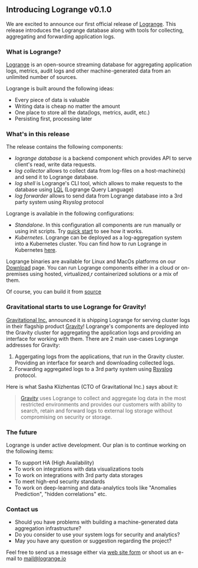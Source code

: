 ## Introducing Logrange v0.1.0
We are excited to announce our first official release of [Logrange](https://www.github.com/logrange/logrange). This release introduces the Logrange database along with tools for collecting, aggregating and forwarding application logs.

### What is Logrange?
[Logrange](https://github.com/logrange/logrange) is an open-source streaming database for aggregating application logs, metrics, audit logs and other machine-generated data from an unlimited number of sources.

Logrange is built around the following ideas:
- Every piece of data is valuable
- Writing data is cheap no matter the amount
- One place to store all the data(logs, metrics, audit, etc.)
- Persisting first, processing later

### What's in this release
The release contains the following components:
- _logrange database_ is a backend component which provides API to serve client's read, write data requests.
- _log collector_ allows to collect data from log-files on a host-machine(s) and send it to Logrange database. 
- _log shell_ is Logrange's CLI tool, which allows to make requests to the database using  [LQL](link) (Logrange Query Language)
- _log forwarder_ allows to send data from Logrange database into a 3rd party system using _Rsyslog_ protocol

Logrange is available in the following configurations:
- _Standalone_. In this configuration all components are run manually or using init scripts. Try [quick start](https://github.com/logrange/logrange#quick-start) to see how it works.
- _Kubernetes_. Logrange can be deployed as a log-aggregation system into a Kubernetes cluster. You can find how to run Logrange in Kubernetes [here](https://github.com/logrange/k8s).

Logrange binaries are available for Linux and MacOs platforms on our [Download](link) page. You can run Logrange components either in a cloud or on-premises using hosted, virtualized,r containerized solutions or a mix of them.

Of course, you can build it from [source](https://github.com/logrange/logrange)

### Gravitational starts to use Logrange for Gravity!
[Gravitational Inc.](https://gravitational.com/) announced it is shipping Logrange for serving cluster logs in their flagship product [Gravity](https://gravitational.com/gravity/)! Logrange's components are deployed into the Gravity cluster for aggregating the application logs and providing an interface for working with them. There are 2 main use-cases Logrange addresses for Gravity:
1. Aggergating logs from the applications, that run in the Gravity cluster. Providing an interface for search and downloading collected logs.
2. Forwarding aggregated logs to a 3rd party system using [Rsyslog](https://en.wikipedia.org/wiki/Rsyslog) protocol.

Here is what Sasha Klizhentas (CTO of Gravitational Inc.) says about it:

> [Gravity](https://gravitational.com/gravity) uses Logrange to collect and aggregate log data in the most restricted environments and provides
> our customers with ability to search, retain and forward logs to external log storage without compromising on security or storage.

### The future
Logrange is under active development. Our plan is to continue working on the following items:
- To support HA (High Availability)
- To work on integrations with data visualizations tools
- To work on integrations with 3rd party data storages
- To meet high-end security standards
- To work on deep-learning and data-analytics tools like "Anomalies Prediction", "hidden correlations" etc.

### Contact us
- Should you have problems with building a machine-generated data aggregation infrastructure? 
- Do you consider to use your system logs for security and analytics? 
- May you have any question or suggestion regarding the project? 

Feel free to send us a message either via [web site form](https://www.logrange.io#contact-us) or shoot us an e-mail to mail@logrange.io 
